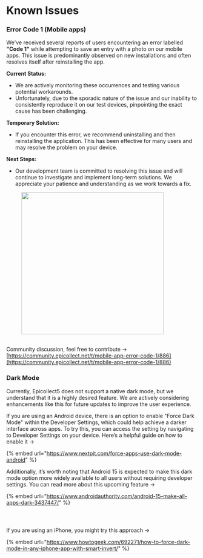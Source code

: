 # Known Issues

### Error Code 1 (Mobile apps)

We've received several reports of users encountering an error labelled **"Code 1"** while attempting to save an entry with a photo on our mobile apps. This issue is predominantly observed on new installations and often resolves itself after reinstalling the app.

**Current Status:**

* We are actively monitoring these occurrences and testing various potential workarounds.
* Unfortunately, due to the sporadic nature of the issue and our inability to consistently reproduce it on our test devices, pinpointing the exact cause has been challenging.

**Temporary Solution:**

* If you encounter this error, we recommend uninstalling and then reinstalling the application. This has been effective for many users and may resolve the problem on your device.

**Next Steps:**

* Our development team is committed to resolving this issue and will continue to investigate and implement long-term solutions. We appreciate your patience and understanding as we work towards a fix.

<figure><img src="../.gitbook/assets/Error Code 1.jpg" alt="" width="375"><figcaption></figcaption></figure>

\
Community discussion, feel free to contribute ->\
[https://community.epicollect.net/t/mobile-app-error-code-1/886](https://community.epicollect.net/t/mobile-app-error-code-1/886)



### Dark Mode

Currently, Epicollect5 does not support a native dark mode, but we understand that it is a highly desired feature. We are actively considering enhancements like this for future updates to improve the user experience.

If you are using an Android device, there is an option to enable "Force Dark Mode" within the Developer Settings, which could help achieve a darker interface across apps. To try this, you can access the setting by navigating to Developer Settings on your device. Here’s a helpful guide on how to enable it ->

{% embed url="https://www.nextpit.com/force-apps-use-dark-mode-android" %}

Additionally, it’s worth noting that Android 15 is expected to make this dark mode option more widely available to all users without requiring developer settings. You can read more about this upcoming feature ->

{% embed url="https://www.androidauthority.com/android-15-make-all-apps-dark-3437447/" %}

<div>

<figure><img src="../.gitbook/assets/Screenshot_20241030_151029_Epicollect5.jpg" alt=""><figcaption></figcaption></figure>

 

<figure><img src="../.gitbook/assets/Screenshot_20241030_151011_Epicollect5.jpg" alt=""><figcaption></figcaption></figure>

 

<figure><img src="../.gitbook/assets/Screenshot_20241030_150959_Epicollect5.jpg" alt=""><figcaption></figcaption></figure>

</div>

If you are using an iPhone, you might try this approach ->

{% embed url="https://www.howtogeek.com/692271/how-to-force-dark-mode-in-any-iphone-app-with-smart-invert/" %}

